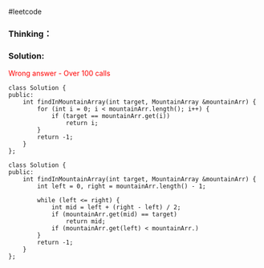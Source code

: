 #leetcode

### Thinking：

### Solution:
<span style="color:red">Wrong answer - Over 100 calls</span>
```
class Solution {
public:
	int findInMountainArray(int target, MountainArray &mountainArr) {
		for (int i = 0; i < mountainArr.length(); i++) {
			if (target == mountainArr.get(i))
				return i;
		}
		return -1;
	}
};
```

```
class Solution {
public:
	int findInMountainArray(int target, MountainArray &mountainArr) {
		int left = 0, right = mountainArr.length() - 1;

		while (left <= right) {
			int mid = left + (right - left) / 2;
			if (mountainArr.get(mid) == target)
				return mid;
			if (mountainArr.get(left) < mountainArr.)
		}
		return -1;
	}
};
```
